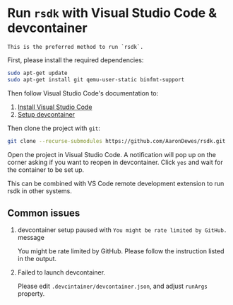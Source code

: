 # Run `rsdk` with Visual Studio Code & devcontainer


```admonish info
This is the preferred method to run `rsdk`.
```

First, please install the required dependencies:

```bash
sudo apt-get update
sudo apt-get install git qemu-user-static binfmt-support
```

Then follow Visual Studio Code's documentation to:

1. [Install Visual Studio Code](https://code.visualstudio.com/docs/setup/setup-overview)
2. [Setup devcontainer](https://code.visualstudio.com/docs/devcontainers/containers)

Then clone the project with `git`:

```bash
git clone --recurse-submodules https://github.com/AaronDewes/rsdk.git
```

Open the project in Visual Studio Code. A notification will pop up on the corner
asking if you want to reopen in devcontainer. Click `yes` and wait for the container
to be set up.

This can be combined with VS Code remote development extension to run rsdk in other systems.

## Common issues

1. devcontainer setup paused with `You might be rate limited by GitHub.` message

   You might be rate limited by GitHub. Please follow the instruction listed in the output.

2. Failed to launch devcontainer.

   Please edit `.devcintainer/devcontainer.json`, and adjust `runArgs` property.
